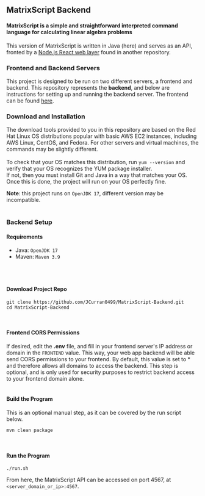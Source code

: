 ## MatrixScript Backend
#### MatrixScript is a simple and straightforward interpreted command language for calculating linear algebra problems

This version of MatrixScript is written in Java (here) and serves as an API, fronted by a [Node.js React web layer](https://github.com/JCurran0499/MatrixScript-Frontend) found in another repository.

### Frontend and Backend Servers

This project is designed to be run on two different servers, a frontend and backend. This repository represents the **backend**, and below are instructions for setting up and running the backend server. The frontend can be found [here](https://github.com/JCurran0499/MatrixScript-Frontend).<br/>

### Download and Installation

The download tools provided to you in this repository are based on the Red Hat Linux OS distributions popular with basic AWS EC2 instances, including AWS Linux, CentOS, and Fedora. For other servers and virtual machines, the commands may be slightly different. <br/> <br/>
To check that your OS matches this distribution, run `yum --version` and verify that your OS recognizes the YUM package installer. <br/>
If not, then you must install Git and Java in a way that matches your OS. Once this is done, the project will run on your OS perfectly fine. 
<br/>

**Note**: this project runs on ```OpenJDK 17```, different version may be incompatible.
<br/>
<br/>

### Backend Setup
#### Requirements
- Java: ```OpenJDK 17```
- Maven: ```Maven 3.9```
<br/>
<br/>

#### Download Project Repo
```
git clone https://github.com/JCurran0499/MatrixScript-Backend.git
cd MatrixScript-Backend
```
<br/>

#### Frontend CORS Permissions
If desired, edit the **.env** file, and fill in your frontend server's IP address or domain in the `FRONTEND` value. This way, your web app backend will be able send CORS permissions to your frontend. By default, this value is set to * and therefore allows all domains to access the backend. This step is optional, and is only used for security purposes to restrict backend access to your frontend domain alone.
<br/>
<br/>

#### Build the Program
This is an optional manual step, as it can be covered by the run script below.
```
mvn clean package
```
<br/>

#### Run the Program
```
./run.sh
```

From here, the MatrixScript API can be accessed on port 4567, at `<server_domain_or_ip>:4567`.
